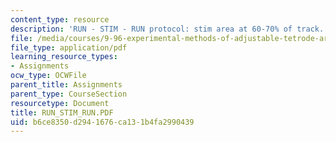 ```yaml
---
content_type: resource
description: 'RUN - STIM - RUN protocol: stim area at 60-70% of track.'
file: /media/courses/9-96-experimental-methods-of-adjustable-tetrode-array-neurophysiology-january-iap-2001/b6ce8350d2941676ca131b4fa2990439_RUN_STIM_RUN.PDF
file_type: application/pdf
learning_resource_types:
- Assignments
ocw_type: OCWFile
parent_title: Assignments
parent_type: CourseSection
resourcetype: Document
title: RUN_STIM_RUN.PDF
uid: b6ce8350-d294-1676-ca13-1b4fa2990439
---
```

